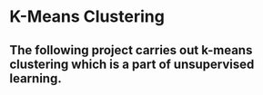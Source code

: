 #  K-Means Clustering


##  The following project carries out k-means clustering which is a part of unsupervised learning.
